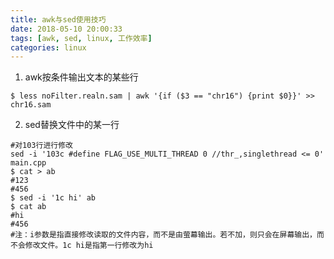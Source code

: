 ```yaml
---
title: awk与sed使用技巧
date: 2018-05-10 20:00:33
tags: [awk, sed, linux, 工作效率]
categories: linux
---
```


1. awk按条件输出文本的某些行

```shell
$ less noFilter.realn.sam | awk '{if ($3 == "chr16") {print $0}}' >> chr16.sam
```

2. sed替换文件中的某一行

```shell
#对103行进行修改
sed -i '103c #define FLAG_USE_MULTI_THREAD 0 //thr_,singlethread <= 0' main.cpp
$ cat > ab
#123
#456
$ sed -i '1c hi' ab
$ cat ab
#hi 
#456
#注：i参数是指直接修改读取的文件内容，而不是由萤幕输出。若不加，则只会在屏幕输出，而不会修改文件。1c hi是指第一行修改为hi
```

​